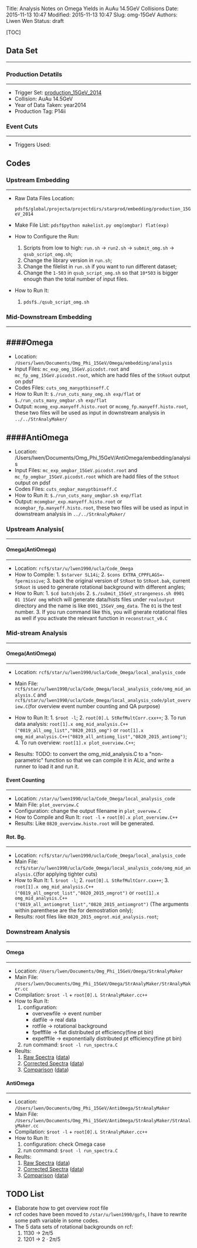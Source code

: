 Title: Analysis Notes on Omega Yields in AuAu 14.5GeV Collisions
Date: 2015-11-13 10:47
Modified: 2015-11-13 10:47
Slug: omg-15GeV
Authors: Liwen Wen
Status: draft

[TOC]

## Data Set
----
### Production Detatils
----
* Trigger Set: [production_15GeV_2014](http://www.star.bnl.gov/public/comp/prod/prodsum/production_15GeV_2014.P14id.html) 
* Collision: AuAu 14.5GeV 
* Year of Data Taken: year2014
* Production Tag: P14ii

### Event Cuts 
----
* Triggers Used:  

## Codes

### Upstream Embedding
----
* Raw Data Files Location: 

     `pdsf$/global/projecta/projectdirs/starprod/embedding/production_15GeV_2014` 

* Make File List: `pdsf$python makelist.py omg(omgbar) flat(exp)`
* How to Configure the Run:
    1. Scripts from low to high: `run.sh` -> `run2.sh` -> `submit_omg.sh` -> `qsub_script_omg.sh`;
    2. Change the library version in `run.sh`; 
    3. Change the filelist in `run.sh` if you want to run different dataset;
    4. Change the `1-503` in `qsub_script_omg.sh` so that `10*503` is bigger enough than the total number of input files.
* How to Run It:
    1. `pdsf$./qsub_script_omg.sh`

### Mid-Downstream Embedding
----
####Omega
----
* Location: `/Users/lwen/Documents/Omg_Phi_15GeV/Omega/embedding/analysis`
* Input Files: `mc_exp_omg_15GeV.picodst.root` and `mc_fp_omg_15GeV.picodst.root`, which are hadd files of the `StRoot` output on pdsf
* Codes Files: `cuts_omg_manyptbinseff.C`
* How to Run It: `$./run_cuts_many_omg.sh exp/flat` or `$./run_cuts_many_omgbar.sh exp/flat`
* Output: `mcomg_exp.manyeff.histo.root` or `mcomg_fp.manyeff.histo.root`, these two files will be used as input in downstream analysis in `../../StrAnalyMaker/`

####AntiOmega
----
* Location: /Users/lwen/Documents/Omg_Phi_15GeV/AntiOmega/embedding/analysis
* Input Files: `mc_exp_omgbar_15GeV.picodst.root` and `mc_fp_omgbar_15GeV.picodst.root` which are hadd files of the `StRoot` output on pdsf
* Codes Files: `cuts_omgbar_manyptbinseff.C`
* How to Run it: `$./run_cuts_many_omgbar.sh exp/flat` 
* Output: `mcomgbar_exp.manyeff.histo.root` or `mcomgbar_fp.manyeff.histo.root`, these two files will be used as input in downstream analysis in `../../StrAnalyMaker/`

### Upstream Analysis(
----
#### Omega(AntiOmega)
----
* Location: `rcf$/star/u/lwen1990/ucla/Code_Omega`
* How to Compile: 
      1. `$starver SL14i`;
      2. `$cons EXTRA_CPPFLAGS=-fpermissive`;
      3. back the original version of `StRoot` to `StRoot.bak`, current `StRoot` is used to generate rotational background with different angles;  
* How to Run:
      1. `$cd batchjobs`
      2. `$./submit_15GeV_strangeness.sh 0901 01 15GeV omg` which will generate data/hists files under `realoutput` directory and the name is like `0901_15GeV_omg_data`. The `01` is the test number.
      3. If you run command like this, you will gnerate rotational files as well if you activate the relevant function in `reconstruct_v0.C`

### Mid-stream Analysis
----

#### Omega(AntiOmega)
----
* Location: `rcf$/star/u/lwen1990/ucla/Code_Omega/local_analysis_code`
* Main File: `rcf$/star/u/lwen1990/ucla/Code_Omega/local_analysis_code/omg_mid_analysis.C` and `rcf$/star/u/lwen1990/ucla/Code_Omega/local_analysis_code/plot_overview.C`(for overview event number counting and QA purpose)
* How to Run It: 
       1. `$root -l`; 
       2. `root[0].L StRefMultCorr.cxx++`;
       3. To run data analysis: `root[1].x omg_mid_analysis.C++("0819_all_omg_list","0820_2015_omg")` or `root[1].x omg_mid_analysis.C++("0819_all_antiomg_list","0820_2015_antiomg")`;
       4. To run overview: `root[1].x plot_overview.C++`;

* Results:
TODO: to convert the omg_mid_analysis.C to a "non-parametric" function so that we can compile it in ALic, and write a runner to load it and run it. 

#### Event Counting
----
* Location: `/star/u/lwen1990/ucla/Code_Omega/local_analysis_code`
* Main File: `plot_overview.C`
* Configuration: change the output filename in `plot_overvew.C`
* How to Compile and Run It: `root -l` + `root[0].x plot_overview.C++`
* Results: Like `0820_overview.histo.root` will be generated. 

#### Rot. Bg.
----
* Location: `rcf$/star/u/lwen1990/ucla/Code_Omega/local_analysis_code`
* Main File: `rcf$/star/u/lwen1990/ucla/Code_Omega/local_analysis_code/omg_mid_analysis.C`(for applying tighter cuts)
* How to Run It: 
       1. `$root -l`; 
       2. `root[0].L StRefMultCorr.cxx++`;
       3. `root[1].x omg_mid_analysis.C++("0819_all_omgrot_list","0820_2015_omgrot")` or `root[1].x omg_mid_analysis.C++("0819_all_antiomgrot_list","0820_2015_antiomgrot")` (The arguments within parenthese are the for demostration only);
* Results: root files like `0820_2015_omgrot.mid_analysis.root`;

### Downstream Analysis
----
#### Omega
----
* Location: `/Users/lwen/Documents/Omg_Phi_15GeV/Omega/StrAnalyMaker`
* Main File: `/Users/lwen/Documents/Omg_Phi_15GeV/Omega/StrAnalyMaker/StrAnalyMaker.cc`
* Compilation: `$root -l` + `root[0].L StrAnalyMaker.cc++`
* How to Run It: 
     1. configuration: 
           * overvewfile -> event number
           * datfile -> real data
           * rotfile -> rotational background
           * fpefffile -> flat distributed pt efficiency(fine pt bin) 
           * expefffile -> exponentially distributed pt efficiency(fine pt bin)
     2. run command: `$root -l run_spectra.C`
* Reults:
     1. [Raw Spectra]({filename}/plots/omg_rawspectra.pdf) ([data]({filename}/data/omg_rawspectra.txt))
     2. [Corrected Spectra]({filename}/plots/omg_finalCorrSpectra.pdf) ([data]({filename}/data/omg_finalCorrSpectra.txt))
     3. [Comparison]({filename}/plots/compare11GeV_omg.pdf) ([data]({filename}/data/compare11GeV_omg.txt))
     
#### AntiOmega
----
* Location: `/Users/lwen/Documents/Omg_Phi_15GeV/AntiOmega/StrAnalyMaker`
* Main File: `/Users/lwen/Documents/Omg_Phi_15GeV/AntiOmega/StrAnalyMaker/StrAnalyMaker.cc`
* Compilation: `$root -l` + `root[0].L StrAnalyMaker.cc++`
* How to Run It:
     1. configuration: check Omega case
     2. run command: `$root -l run_spectra.C`
* Reults:
     1. [Raw Spectra]({filename}/plots/omgbar_rawspectra.pdf) ([data]({filename}/data/omgbar_rawspectra.txt))
     2. [Corrected Spectra]({filename}/plots/finalCorrSpectra_omgbar.pdf) ([data]({filename}/data/omgbar_rawspectra.txt))
     3. [Comparison]({filename}/plots/compare11GeV_omgbar.pdf) ([data]({filename}/data/compare11GeV_omgbar.txt))

## TODO List
* Elaborate how to get overview root file
* rcf codes have been moved to `/star/u/lwen1990/gpfs`, I have to rewrite some path variable in some codes.
* The 5 data sets of rotational backgrounds on rcf:
   1. 1130 -> $2\pi/5$
   2. 1201 -> $2\cdot2\pi/5$ 
